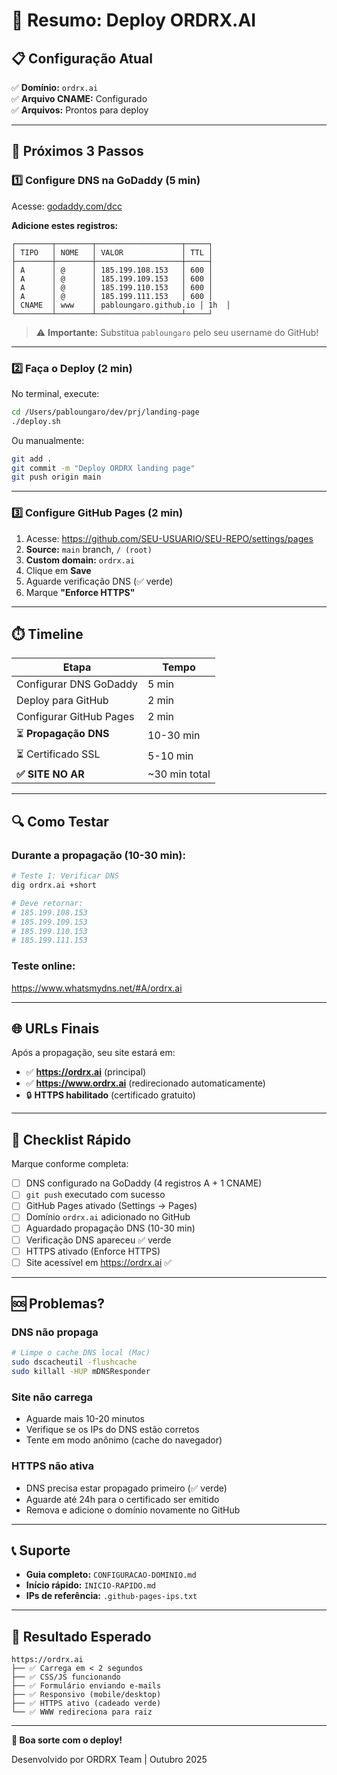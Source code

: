 # 🚀 Resumo: Deploy ORDRX.AI

## 📋 Configuração Atual

✅ **Domínio:** `ordrx.ai`  
✅ **Arquivo CNAME:** Configurado  
✅ **Arquivos:** Prontos para deploy

---

## 🎯 Próximos 3 Passos

### 1️⃣ Configure DNS na GoDaddy (5 min)

Acesse: [godaddy.com/dcc](https://dcc.godaddy.com/control/portfolio/ordrx.ai/settings)

**Adicione estes registros:**

```
┌────────┬────────┬───────────────────┬─────┐
│ TIPO   │ NOME   │ VALOR             │ TTL │
├────────┼────────┼───────────────────┼─────┤
│ A      │ @      │ 185.199.108.153   │ 600 │
│ A      │ @      │ 185.199.109.153   │ 600 │
│ A      │ @      │ 185.199.110.153   │ 600 │
│ A      │ @      │ 185.199.111.153   │ 600 │
│ CNAME  │ www    │ pabloungaro.github.io │ 1h  │
└────────┴────────┴───────────────────┴─────┘
```

> ⚠️ **Importante:** Substitua `pabloungaro` pelo seu username do GitHub!

---

### 2️⃣ Faça o Deploy (2 min)

No terminal, execute:

```bash
cd /Users/pabloungaro/dev/prj/landing-page
./deploy.sh
```

Ou manualmente:

```bash
git add .
git commit -m "Deploy ORDRX landing page"
git push origin main
```

---

### 3️⃣ Configure GitHub Pages (2 min)

1. Acesse: https://github.com/SEU-USUARIO/SEU-REPO/settings/pages
2. **Source:** `main` branch, `/ (root)`
3. **Custom domain:** `ordrx.ai`
4. Clique em **Save**
5. Aguarde verificação DNS (✅ verde)
6. Marque **"Enforce HTTPS"**

---

## ⏱️ Timeline

| Etapa | Tempo |
|-------|-------|
| Configurar DNS GoDaddy | 5 min |
| Deploy para GitHub | 2 min |
| Configurar GitHub Pages | 2 min |
| ⏳ **Propagação DNS** | 10-30 min |
| ⏳ Certificado SSL | 5-10 min |
| **✅ SITE NO AR** | ~30 min total |

---

## 🔍 Como Testar

### Durante a propagação (10-30 min):

```bash
# Teste 1: Verificar DNS
dig ordrx.ai +short

# Deve retornar:
# 185.199.108.153
# 185.199.109.153
# 185.199.110.153
# 185.199.111.153
```

### Teste online:
https://www.whatsmydns.net/#A/ordrx.ai

---

## 🌐 URLs Finais

Após a propagação, seu site estará em:

- ✅ **https://ordrx.ai** (principal)
- ✅ **https://www.ordrx.ai** (redirecionado automaticamente)
- 🔒 **HTTPS habilitado** (certificado gratuito)

---

## 📱 Checklist Rápido

Marque conforme completa:

- [ ] DNS configurado na GoDaddy (4 registros A + 1 CNAME)
- [ ] `git push` executado com sucesso
- [ ] GitHub Pages ativado (Settings → Pages)
- [ ] Domínio `ordrx.ai` adicionado no GitHub
- [ ] Aguardado propagação DNS (10-30 min)
- [ ] Verificação DNS apareceu ✅ verde
- [ ] HTTPS ativado (Enforce HTTPS)
- [ ] Site acessível em https://ordrx.ai ✅

---

## 🆘 Problemas?

### DNS não propaga
```bash
# Limpe o cache DNS local (Mac)
sudo dscacheutil -flushcache
sudo killall -HUP mDNSResponder
```

### Site não carrega
- Aguarde mais 10-20 minutos
- Verifique se os IPs do DNS estão corretos
- Tente em modo anônimo (cache do navegador)

### HTTPS não ativa
- DNS precisa estar propagado primeiro (✅ verde)
- Aguarde até 24h para o certificado ser emitido
- Remova e adicione o domínio novamente no GitHub

---

## 📞 Suporte

- **Guia completo:** `CONFIGURACAO-DOMINIO.md`
- **Início rápido:** `INICIO-RAPIDO.md`
- **IPs de referência:** `.github-pages-ips.txt`

---

## 🎉 Resultado Esperado

```
https://ordrx.ai
├── ✅ Carrega em < 2 segundos
├── ✅ CSS/JS funcionando
├── ✅ Formulário enviando e-mails
├── ✅ Responsivo (mobile/desktop)
├── ✅ HTTPS ativo (cadeado verde)
└── ✅ WWW redireciona para raiz
```

---

**🚀 Boa sorte com o deploy!**

Desenvolvido por ORDRX Team | Outubro 2025

